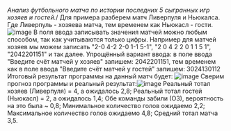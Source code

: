 *Анализ футбольного матча по истории последних 5 сыгранных игр хозяев и гостей.*/
Для примера разберем матч Ливерпуля и Ньюкалса. Где Ливерпуль - хозяева матча, тем временем как Ньюкасл - гости.
![image](https://github.com/Lelbry/Prognozchick/assets/98397880/fc6240d7-810f-4eb0-837e-129c81a41824)
В поля ввода записывать значения матчей можно любым способом, так как учитываются только цифры. Например для матчей хозяев мы можем записать "2-0 4-2 2-0 1-1 5-1", "2 0 4 2 2 0 1 1 5 1", "2042201151" и так далее.
Упрощённый вариант ввода: в поле ввода "Введите счёт матчей у хозяев" запишем: 2042201151, тем временем как в поле ввода "Введите счёт матчей у гостей" запишем: 3024130112
Итоговый результат программы на данный матч будет: ![image](https://github.com/Lelbry/Prognozchick/assets/98397880/5fe0f032-13d3-4446-9c98-b6a2a46910e7)
Сверим прогноз программы и реальный результат:![image](https://github.com/Lelbry/Prognozchick/assets/98397880/7c5dbc9b-eb63-4abe-9f0e-64d086284cde)
Реальный тотал хозяев (Ливерпуля) = 4, а ожидалось 2,8;
Реальный тотал гостей (Ньюкасл) = 2, а ожидалось 1,4;
Обе команды забили (ОЗ), вероятность на это была ~ 0,8;
Минимальное количество голов ожидаемо 2,2;
Максимальное количество голов ожидаемо 4,8; 
Средний тотал матча 3,5.
